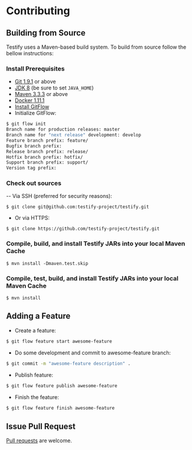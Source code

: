 # Contributing

## Building from Source
Testify uses a Maven-based build system. To build from source follow the bellow instructions:

### Install Prerequisites
- [Git 1.9.1](https://git-scm.com/downloads) or above
- [JDK 8](https://docs.oracle.com/javase/8/docs/technotes/guides/install/install_overview.html) (be sure to set `JAVA_HOME`)
- [Maven 3.3.3](https://maven.apache.org/download.cgi) or above
- [Docker 1.11.1](https://docs.docker.com/engine/installation)
- [Install GitFlow](http://danielkummer.github.io/git-flow-cheatsheet)
- Initialize GitFlow:
```bash
$ git flow init
Branch name for production releases: master
Branch name for "next release" development: develop
Feature branch prefix: feature/
Bugfix branch prefix:
Release branch prefix: release/
Hotfix branch prefix: hotfix/
Support branch prefix: support/
Version tag prefix:
```

### Check out sources
-- Via SSH (preferred for security reasons):
```
$ git clone git@github.com:testify-project/testify.git
```
- Or via HTTPS:

```
$ git clone https://github.com/testify-project/testify.git
```

### Compile, build, and install Testify JARs into your local Maven Cache
```
$ mvn install -Dmaven.test.skip
```

### Compile, test, build, and install Testify JARs into your local Maven Cache
```
$ mvn install
```

## Adding a Feature
- Create a feature:
```bash
$ git flow feature start awesome-feature
```
- Do some development and commit to awesome-feature branch:
```bash
$ git commit -m "awesome-feature description" .
```
- Publish feature:
```bash
$ git flow feature publish awesome-feature
```
- Finish the feature:
```bash
$ git flow feature finish awesome-feature
```

## Issue Pull Request
[Pull requests](https://github.com/testify-project/testify/pulls) are welcome.